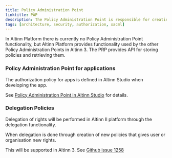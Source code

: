 ```yaml
---
title: Policy Administration Point
linktitle: PAP
description: The Policy Administration Point is responsible for creating and modifying the different authorization policies used by the PDP
tags: [architecture, security, authorization, xacml]
---
```


In Altinn Platform there is currently no Policy Administration Point functionality, but Altinn Platform provides functionality used
by the other Policy Administration Points in Altinn 3. The PRP provides API for storing policies and retrieving them.

### Policy Administration Point for applications

The authorization policy for apps is defined in Altinn Studio when developing the app.

See [Policy Administration Point in Altinn Studio](/technology/solutions/altinn-studio/designer/functional/build-app/authorization-rules/) for details.

### Delegation Policies

Delegation of rights will be performed in Altinn II platform through the delegation functionality. 

When delegation is done through creation of new policies that gives user or organisation new rights.

This will be supported in Altinn 3. See [Github issue 1258](https://github.com/Altinn/altinn-studio/issues/1258)
